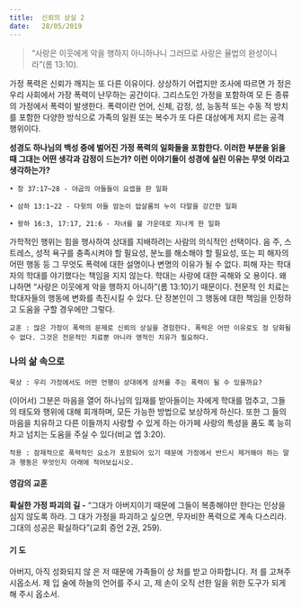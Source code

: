 ```yaml
---
title:  신뢰의 상실 2
date:   28/05/2019
---
```


> <p></p>
> “사랑은 이웃에게 악을 행하지 아니하나니 그러므로 사랑은 율법의 완성이니라”(롬 13:10).

가정 폭력은 신뢰가 깨지는 또 다른 이유이다. 상상하기 어렵지만 조사에 따르면 가
정은 우리 사회에서 가장 폭력이 난무하는 공간이다. 그리스도인 가정을 포함하여 모
든 종류의 가정에서 폭력이 발생한다. 폭력이란 언어, 신체, 감정, 성, 능동적 또는 수동
적 방치를 포함한 다양한 방식으로 가족의 일원 또는 복수가 또 다른 대상에게 저지
르는 공격 행위이다.

**성경도 하나님의 백성 중에 벌어진 가정 폭력의 일화들을 포함한다. 이러한 부분을
읽을 때 그대는 어떤 생각과 감정이 드는가? 이런 이야기들이 성경에 실린 이유는 무엇
이라고 생각하는가?**

`• 창 37:17~28 - 야곱의 아들들이 요셉을 판 일화`

`• 삼하 13:1~22 - 다윗의 아들 암논이 압살롬의 누이 다말을 강간한 일화`

`• 왕하 16:3, 17:17, 21:6 - 자녀를 불 가운데로 지나게 한 일화`

가학적인 행위는 힘을 행사하여 상대를 지배하려는 사람의 의식적인 선택이다. 음
주, 스트레스, 성적 욕구를 충족시켜야 할 필요성, 분노를 해소해야 할 필요성, 또는 피
해자의 어떤 행동 등 그 무엇도 폭력에 대한 설명이나 변명의 이유가 될 수 없다. 피해
자는 학대자의 학대를 야기했다는 책임을 지지 않는다. 학대는 사랑에 대한 곡해와 오
용이다. 왜냐하면 “사랑은 이웃에게 악을 행하지 아니하”(롬 13:10)기 때문이다. 전문적
인 치료는 학대자들의 행동에 변화를 촉진시킬 수 있다. 단 장본인이 그 행동에 대한
책임을 인정하고 도움을 구할 경우에만 그렇다.

`교훈 : 많은 가정이 폭력의 문제로 신뢰의 상실을 경험한다. 폭력은 어떤 이유로도 정
당화될 수 없다. 그것은 전문적인 치료뿐 아니라 영적인 치유가 필요하다.`

### 나의 삶 속으로

`묵상 : 우리 가정에서도 어떤 언행이 상대에게 상처를 주는 폭력이 될 수 있을까요?`

(이어서) 그분은 마음을 열어 하나님의 임재를 받아들이는 자에게 학대를 멈추고,
그들의 태도와 행위에 대해 회개하며, 모든 가능한 방법으로 보상하게 하신다. 또한 그
들의 마음을 치유하고 다른 이들까지 사랑할 수 있게 하는 아가페 사랑의 특성을 품도
록 능히 차고 넘치는 도움을 주실 수 있다(비교 엡 3:20).

`적용 : 잠재적으로 폭력적인 요소가 포함되어 있기 때문에 가정에서 반드시 제거해야
하는 말과 행동은 무엇인지 아래에 적어보십시오.`

#### 영감의 교훈

**확실한 가정 파괴의 길 -** “그대가 아버지이기 때문에
그들이 복종해야만 한다는 인상을 심지 않도록 하라. 그
대가 가정을 파괴하고 싶으면, 무자비한 폭력으로 계속
다스리라. 그대의 성공은 확실하다”(교회 증언 2권, 259).

#### 기 도

아버지, 아직 성화되지 않
은 저 때문에 가족들이 상
처를 받고 아파합니다. 저
를 고쳐주시옵소서. 제 입
술에 하늘의 언어를 주시
고, 제 손이 오직 선한 일을
위한 도구가 되게 해 주시
옵소서.